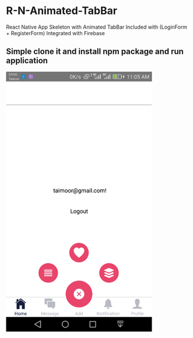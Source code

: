 # R-N-Animated-TabBar
React Native App Skeleton with Animated TabBar Included with (LoginForm + RegisterForm) Integrated with Firebase
## Simple clone it and install npm package and run application
<!-- 
Inline-style: 
![alt text](https://github.com/TaimoorHassanMalik/R-N-Animated-TabBar/blob/master/assets/Screenshot_2019-10-30-11-05-41.png "Logo Title Text 1") -->

<img src="assets/Screenshot_2019-10-30-11-05-41.png" width="400" >
